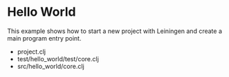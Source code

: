 # Hello World #

This example shows how to start a new project with Leiningen and
create a main program entry point.

+ project.clj
+ test/hello_world/test/core.clj
+ src/hello_world/core.clj


